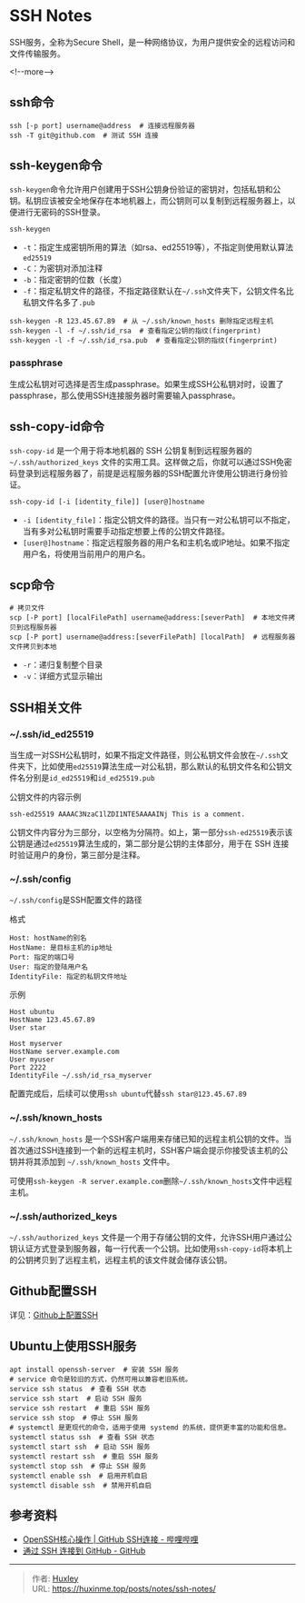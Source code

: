 # SSH Notes


SSH服务，全称为Secure Shell，是一种网络协议，为用户提供安全的远程访问和文件传输服务。

&lt;!--more--&gt;

## ssh命令

```shell
ssh [-p port] username@address  # 连接远程服务器
ssh -T git@github.com  # 测试 SSH 连接
```

## ssh-keygen命令

`ssh-keygen`命令允许用户创建用于SSH公钥身份验证的密钥对，包括私钥和公钥。私钥应该被安全地保存在本地机器上，而公钥则可以复制到远程服务器上，以便进行无密码的SSH登录。

```shell
ssh-keygen
```

- `-t`：指定生成密钥所用的算法（如rsa、ed25519等），不指定则使用默认算法`ed25519`
- `-C`：为密钥对添加注释
- `-b`：指定密钥的位数（长度）
- `-f`：指定私钥文件的路径，不指定路径默认在`~/.ssh`文件夹下，公钥文件名比私钥文件名多了`.pub`

```shell
ssh-keygen -R 123.45.67.89  # 从 ~/.ssh/known_hosts 删除指定远程主机
ssh-keygen -l -f ~/.ssh/id_rsa  # 查看指定公钥的指纹(fingerprint)
ssh-keygen -l -f ~/.ssh/id_rsa.pub  # 查看指定公钥的指纹(fingerprint)
```

### passphrase

生成公私钥对可选择是否生成passphrase。如果生成SSH公私钥对时，设置了passphrase，那么使用SSH连接服务器时需要输入passphrase。

## ssh-copy-id命令

`ssh-copy-id` 是一个用于将本地机器的 SSH 公钥复制到远程服务器的 `~/.ssh/authorized_keys` 文件的实用工具。这样做之后，你就可以通过SSH免密码登录到远程服务器了，前提是远程服务器的SSH配置允许使用公钥进行身份验证。

```shell
ssh-copy-id [-i [identity_file]] [user@]hostname
```

- `-i [identity_file]`：指定公钥文件的路径。当只有一对公私钥可以不指定，当有多对公私钥时需要手动指定想要上传的公钥文件路径。
- `[user@]hostname`：指定远程服务器的用户名和主机名或IP地址。如果不指定用户名，将使用当前用户的用户名。

## scp命令

```shell
# 拷贝文件
scp [-P port] [localFilePath] username@address:[severPath]  # 本地文件拷贝到远程服务器
scp [-P port] username@address:[severFilePath] [localPath]  # 远程服务器文件拷贝到本地
```

- `-r`：递归复制整个目录
- `-v`：详细方式显示输出

## SSH相关文件

### ~/.ssh/id_ed25519

当生成一对SSH公私钥时，如果不指定文件路径，则公私钥文件会放在`~/.ssh`文件夹下，比如使用`ed25519`算法生成一对公私钥，那么默认的私钥文件名和公钥文件名分别是`id_ed25519`和`id_ed25519.pub`

公钥文件的内容示例

```
ssh-ed25519 AAAAC3NzaC1lZDI1NTE5AAAAINj This is a comment.
```

公钥文件内容分为三部分，以空格为分隔符。如上，第一部分`ssh-ed25519`表示该公钥是通过`ed25519`算法生成的，第二部分是公钥的主体部分，用于在 SSH 连接时验证用户的身份，第三部分是注释。

### ~/.ssh/config

`~/.ssh/config`是SSH配置文件的路径

格式

```
Host: hostName的别名
HostName: 是目标主机的ip地址
Port: 指定的端口号
User: 指定的登陆用户名
IdentityFile: 指定的私钥文件地址
```

示例

```
Host ubuntu
HostName 123.45.67.89
User star

Host myserver
HostName server.example.com
User myuser
Port 2222
IdentityFile ~/.ssh/id_rsa_myserver
```

配置完成后，后续可以使用`ssh ubuntu`代替`ssh star@123.45.67.89`

### ~/.ssh/known_hosts

`~/.ssh/known_hosts` 是一个SSH客户端用来存储已知的远程主机公钥的文件。当首次通过SSH连接到一个新的远程主机时，SSH客户端会提示你接受该主机的公钥并将其添加到 `~/.ssh/known_hosts` 文件中。

可使用`ssh-keygen -R server.example.com`删除`~/.ssh/known_hosts`文件中远程主机。

### ~/.ssh/authorized_keys

`~/.ssh/authorized_keys` 文件是一个用于存储公钥的文件，允许SSH用户通过公钥认证方式登录到服务器，每一行代表一个公钥。比如使用`ssh-copy-id`将本机上的公钥拷贝到了远程主机，远程主机的该文件就会储存该公钥。

## Github配置SSH

详见：[Github上配置SSH](../github-ssh)

## Ubuntu上使用SSH服务

```shell
apt install openssh-server  # 安装 SSH 服务
# service 命令是较旧的方式，仍然可用以兼容老旧系统。
service ssh status  # 查看 SSH 状态
service ssh start  # 启动 SSH 服务
service ssh restart  # 重启 SSH 服务
service ssh stop  # 停止 SSH 服务
# systemctl 是更现代的命令，适用于使用 systemd 的系统，提供更丰富的功能和信息。
systemctl status ssh  # 查看 SSH 状态
systemctl start ssh  # 启动 SSH 服务
systemctl restart ssh  # 重启 SSH 服务
systemctl stop ssh  # 停止 SSH 服务
systemctl enable ssh  # 启用开机自启
systemctl disable ssh  # 禁用开机自启
```

## 参考资料

- [OpenSSH核心操作 | GitHub SSH连接 - 哔哩哔哩](https://www.bilibili.com/video/BV1Sx4y1y7B2)
- [通过 SSH 连接到 GitHub - GitHub](https://docs.github.com/zh/authentication/connecting-to-github-with-ssh)


---

> 作者: [Huxley](https://huxinme.top)  
> URL: https://huxinme.top/posts/notes/ssh-notes/  

